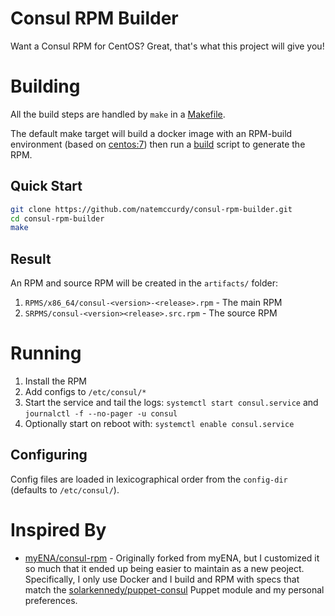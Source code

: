 # Consul RPM Builder

Want a Consul RPM for CentOS? Great, that's what this project will give you!

# Building

All the build steps are handled by `make` in a [Makefile](Makefile).

The default make target will build a docker image with an RPM-build environment (based on [centos:7](https://hub.docker.com/_/centos)) then run a [build](build.sh) script to generate the RPM.

## Quick Start

```bash
git clone https://github.com/natemccurdy/consul-rpm-builder.git
cd consul-rpm-builder
make
```

## Result

An RPM and source RPM will be created in the `artifacts/` folder:
1. `RPMS/x86_64/consul-<version>-<release>.rpm` - The main RPM
1. `SRPMS/consul-<version><release>.src.rpm` - The source RPM

# Running

1. Install the RPM
2. Add configs to `/etc/consul/*`
3. Start the service and tail the logs: `systemctl start consul.service` and `journalctl -f --no-pager -u consul`
4. Optionally start on reboot with: `systemctl enable consul.service`

## Configuring

Config files are loaded in lexicographical order from the `config-dir` (defaults to `/etc/consul/`).

# Inspired By

* [myENA/consul-rpm](https://github.com/myENA/consul-rpm) - Originally forked from myENA, but I customized it so much that it ended up being easier to maintain as a new peoject.  Specifically, I only use Docker and I build and RPM with specs that match the [solarkennedy/puppet-consul](https://forge.puppet.com/KyleAnderson/consul) Puppet module and my personal preferences.

